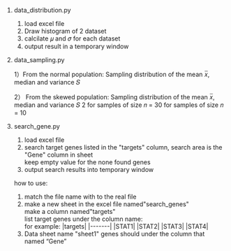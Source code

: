 
1. data_distribution.py
    1) load excel file
    2) Draw histogram of 2 dataset 
    3) calcilate 𝜇 and 𝜎 for each dataset
    4) output result in a temporary window

2. data_sampling.py

    1）From the normal population: Sampling distribution of the mean 𝑥̅, median and variance 𝑆
    
    2） From the skewed population: Sampling distribution of the mean 𝑥̅, median and variance 𝑆
2
for samples of size 𝑛 = 30
for samples of size 𝑛 = 10


3. search_gene.py
    1) load excel file
    2) search target genes listed in the "targets" column, search area is the "Gene" column in sheet
       <br> keep empty value for the none found genes
    3) output search results into temporary window

    how to use:
    1) match the file name with to the real file
    2) make a new sheet in the excel file named"search_genes"
      <br>make a column named"targets" 
       <br>list target genes under the column name:
       <br>for example:
        |targets|
        |-------|
        |STAT1|
        |STAT2|
        |STAT3|
        |STAT4|
    3) Data sheet name "sheet1"
        genes should under the column that named “Gene”